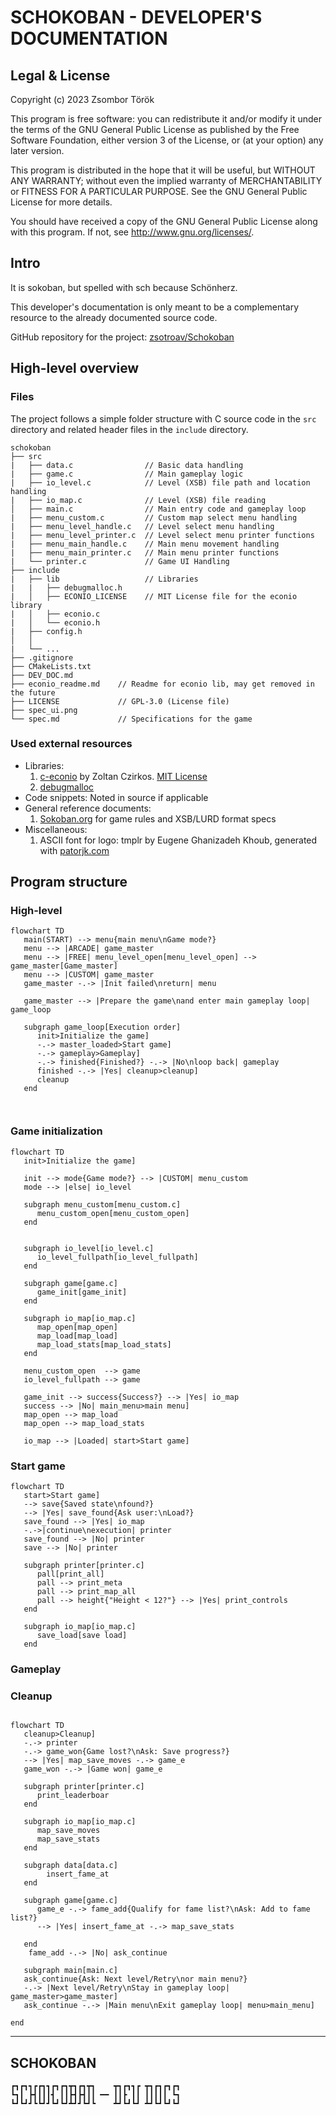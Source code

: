 # SCHOKOBAN - DEVELOPER'S DOCUMENTATION

## Legal & License
Copyright (c) 2023 Zsombor Török

This program is free software: you can redistribute it and/or modify
it under the terms of the GNU General Public License as published by
the Free Software Foundation, either version 3 of the License, or
(at your option) any later version.

This program is distributed in the hope that it will be useful,
but WITHOUT ANY WARRANTY; without even the implied warranty of
MERCHANTABILITY or FITNESS FOR A PARTICULAR PURPOSE.  See the
GNU General Public License for more details.

You should have received a copy of the GNU General Public License
along with this program.  If not, see <http://www.gnu.org/licenses/>.

## Intro
It is sokoban, but spelled with sch because Schönherz.

This developer's documentation is only meant to be a complementary 
resource to the already documented source code.

GitHub repository for the project: [zsotroav/Schokoban](https://github.com/zsotroav/schokoban)

## High-level overview

### Files
The project follows a simple folder structure with C source code in the 
`src` directory and related header files in the `include` directory.
```
schokoban
├── src
|   ├── data.c                // Basic data handling
|   ├── game.c                // Main gameplay logic
|   ├── io_level.c            // Level (XSB) file path and location handling
|   ├── io_map.c              // Level (XSB) file reading
│   ├── main.c                // Main entry code and gameplay loop
|   ├── menu_custom.c         // Custom map select menu handling
|   ├── menu_level_handle.c   // Level select menu handling
|   ├── menu_level_printer.c  // Level select menu printer functions
|   ├── menu_main_handle.c    // Main menu movement handling
|   ├── menu_main_printer.c   // Main menu printer functions
|   └── printer.c             // Game UI Handling
├── include
|   ├── lib                   // Libraries
|   |   ├── debugmalloc.h
|   │   ├── ECONIO_LICENSE    // MIT License file for the econio library
|   │   ├── econio.c
|   │   └── econio.h
|   ├── config.h
│   │
|   └── ...
├── .gitignore
├── CMakeLists.txt
├── DEV_DOC.md
├── econio_readme.md    // Readme for econio lib, may get removed in the future
├── LICENSE             // GPL-3.0 (License file)
├── spec_ui.png
└── spec.md             // Specifications for the game
```

### Used external resources
- Libraries:
  1. [c-econio](https://infoc.eet.bme.hu/megjelenites/c-econio.zip) 
     by Zoltan Czirkos. [MIT License](include/lib/ECONIO_LICENSE)
  2. [debugmalloc](https://infoc.eet.bme.hu/debugmalloc/debugmalloc.h)
- Code snippets: Noted in source if applicable
- General reference documents:
  1. [Sokoban.org](http://sokoban.org/about_sokoban.php) for game rules 
     and XSB/LURD format specs
- Miscellaneous: 
   1. ASCII font for logo: tmplr by Eugene Ghanizadeh Khoub, 
   generated with [patorjk.com](https://patorjk.com/software/taag/#p=display&h=1&v=2&f=Tmplr&t=SCHOKOBAN)

## Program structure

### High-level
```mermaid
flowchart TD
   main(START) --> menu{main menu\nGame mode?} 
   menu --> |ARCADE| game_master
   menu --> |FREE| menu_level_open[menu_level_open] --> game_master[Game_master]
   menu --> |CUSTOM| game_master 
   game_master -.-> |Init failed\nreturn| menu
    
   game_master --> |Prepare the game\nand enter main gameplay loop| game_loop

   subgraph game_loop[Execution order]
      init>Initialize the game] 
      -.-> master_loaded>Start game] 
      -.-> gameplay>Gameplay] 
      -.-> finished{Finished?} -.-> |No\nloop back| gameplay
      finished -.-> |Yes| cleanup>cleanup]
      cleanup
   end

   
``` 

### Game initialization
```mermaid
flowchart TD
   init>Initialize the game]

   init --> mode{Game mode?} --> |CUSTOM| menu_custom   
   mode --> |else| io_level

   subgraph menu_custom[menu_custom.c]
      menu_custom_open[menu_custom_open]
   end


   subgraph io_level[io_level.c]
      io_level_fullpath[io_level_fullpath] 
   end

   subgraph game[game.c]
      game_init[game_init]
   end

   subgraph io_map[io_map.c]
      map_open[map_open]
      map_load[map_load]
      map_load_stats[map_load_stats]
   end

   menu_custom_open  --> game
   io_level_fullpath --> game

   game_init --> success{Success?} --> |Yes| io_map
   success --> |No| main_menu>main menu]
   map_open --> map_load
   map_open --> map_load_stats

   io_map --> |Loaded| start>Start game]
```

### Start game
```mermaid
flowchart TD
   start>Start game]
   --> save{Saved state\nfound?}
   --> |Yes| save_found{Ask user:\nLoad?}
   save_found --> |Yes| io_map
   -.->|continue\nexecution| printer
   save_found --> |No| printer
   save --> |No| printer

   subgraph printer[printer.c]
      pall[print_all]
      pall --> print_meta 
      pall --> print_map_all
      pall --> height{"Height < 12?"} --> |Yes| print_controls
   end

   subgraph io_map[io_map.c]
      save_load[save load] 
   end
```

### Gameplay

### Cleanup
```mermaid

flowchart TD
   cleanup>Cleanup]
   -.-> printer
   -.-> game_won{Game lost?\nAsk: Save progress?}
   --> |Yes| map_save_moves -.-> game_e
   game_won -.-> |Game won| game_e

   subgraph printer[printer.c]
      print_leaderboar
   end 

   subgraph io_map[io_map.c]
      map_save_moves
      map_save_stats
   end 

   subgraph data[data.c]
        insert_fame_at
   end

   subgraph game[game.c]
      game_e -.-> fame_add{Qualify for fame list?\nAsk: Add to fame list?} 
      --> |Yes| insert_fame_at -.-> map_save_stats

   end 
    fame_add -.-> |No| ask_continue
   
   subgraph main[main.c]
   ask_continue{Ask: Next level/Retry\nor main menu?}
   -.-> |Next level/Retry\nStay in gameplay loop| game_master>game_master]
   ask_continue -.-> |Main menu\nExit gameplay loop| menu>main_menu]
    
end
```
---


## SCHOKOBAN
```
┏┓┏┓┓┏┏┓┓┏┓┏┓┳┓┏┓┳┓    ┳┓┏┓┓┏ ┳┓┏┓┏┓┏┓
┗┓┃ ┣┫┃┃┃┫ ┃┃┣┫┣┫┃┃ ━━ ┃┃┣ ┃┃ ┃┃┃┃┃ ┗┓
┗┛┗┛┛┗┗┛┛┗┛┗┛┻┛┛┗┛┗    ┻┛┗┛┗┛ ┻┛┗┛┗┛┗┛
```